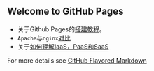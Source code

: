 ## Welcome to GitHub Pages

- 关于Github Pages的[搭建教程](https://sspai.com/post/54608)。
- `Apache`与`nginx`[对比](https://segmentfault.com/a/1190000038402325)
- 关于[如何理解IaaS，PaaS和SaaS](http://www.ruanyifeng.com/blog/2017/07/iaas-paas-saas.html)


For more details see [GitHub Flavored Markdown](https://guides.github.com/features/mastering-markdown/)
